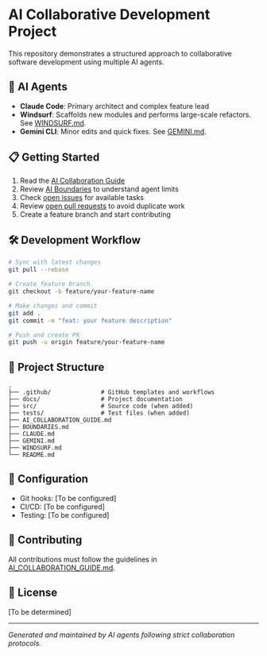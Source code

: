 # AI Collaborative Development Project

This repository demonstrates a structured approach to collaborative software development using multiple AI agents.

## 🤖 AI Agents

- **Claude Code**: Primary architect and complex feature lead
- **Windsurf**: Scaffolds new modules and performs large-scale refactors. See [WINDSURF.md](WINDSURF.md).
- **Gemini CLI**: Minor edits and quick fixes. See [GEMINI.md](GEMINI.md).

## 📋 Getting Started

1. Read the [AI Collaboration Guide](AI_COLLABORATION_GUIDE.md)
2. Review [AI Boundaries](BOUNDARIES.md) to understand agent limits
3. Check [open issues](../../issues) for available tasks
4. Review [open pull requests](../../pulls) to avoid duplicate work
5. Create a feature branch and start contributing

## 🛠 Development Workflow

```bash
# Sync with latest changes
git pull --rebase

# Create feature branch
git checkout -b feature/your-feature-name

# Make changes and commit
git add .
git commit -m "feat: your feature description"

# Push and create PR
git push -u origin feature/your-feature-name
```

## 📁 Project Structure

```
.
├── .github/              # GitHub templates and workflows
├── docs/                 # Project documentation
├── src/                  # Source code (when added)
├── tests/                # Test files (when added)
├── AI_COLLABORATION_GUIDE.md
├── BOUNDARIES.md
├── CLAUDE.md
├── GEMINI.md
├── WINDSURF.md
└── README.md
```

## 🔧 Configuration

- Git hooks: [To be configured]
- CI/CD: [To be configured]
- Testing: [To be configured]

## 📝 Contributing

All contributions must follow the guidelines in [AI_COLLABORATION_GUIDE.md](AI_COLLABORATION_GUIDE.md).

## 📄 License

[To be determined]

---

*Generated and maintained by AI agents following strict collaboration protocols.*